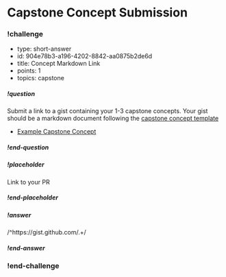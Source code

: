 # Capstone Concept Submission


<!-- prettier-ignore-start -->

### !challenge

* type: short-answer
* id: 904e78b3-a196-4202-8842-aa0875b2de6d
* title: Concept Markdown Link
* points: 1
* topics: capstone

##### !question

Submit a link to a gist containing your 1-3 capstone concepts.  Your gist should be a markdown document following the [capstone concept template](capstone-concept-template.md)

* [Example Capstone Concept](https://gist.github.com/CheezItMan/e86153829aa2e407499171eff05581b6)

##### !end-question

##### !placeholder

Link to your PR

##### !end-placeholder

##### !answer

/^https\:\/\/gist\.github\.com\/.+/

##### !end-answer


### !end-challenge

<!-- prettier-ignore-end -->
